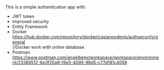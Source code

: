 This is a simple authentication app with:
- JWT token
- Improved security
- Entity Framework
- Docker https://hub.docker.com/repository/docker/casianovdenis/authsecurity/general
<br/>//Docker work with online database
- Postman https://www.postman.com/angelbeny/workspace/workspace/environment/23389512-6e3f20a9-f8e5-4095-98d5-c77d181c4058

